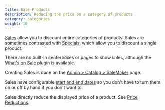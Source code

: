 ```yaml
---
title: Sale Products
description: Reducing the price on a category of products
category: categories
weight: 10
---
```


[Sales](/user/admin_pages/catalog/salemaker/) allow you to discount entire categories of products. Sales are sometimes contrasted with [Specials](/user/products/special_products/), which allow you to discount a single product. 

There are no built-in centerboxes or pages to show sales, although the [What's on Sale](https://www.zen-cart.com/downloads.php?do=file&id=1185) plugin is available. 

Creating Sales is done on the [Admin > Catalog > SaleMaker](/user/admin_pages/catalog/salemaker/) page. 

Sales have configurable [start and end dates](/user/products/start_end_dates/) so you don't have to turn them on or off by hand if you don't want to.

Sales directly reduce the displayed price of a product.  See [Price Reductions](/user/products/price_reductions/).
